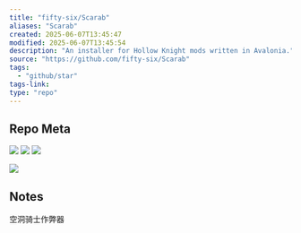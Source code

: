 ```yaml
---
title: "fifty-six/Scarab"
aliases: "Scarab"
created: 2025-06-07T13:45:47
modified: 2025-06-07T13:45:54
description: "An installer for Hollow Knight mods written in Avalonia."
source: "https://github.com/fifty-six/Scarab"
tags:
  - "github/star"
tags-link:
type: "repo"
---
```


## Repo Meta

![](https://img.shields.io/github/stars/fifty-six/Scarab?style=for-the-badge&label=stars) ![](https://img.shields.io/github/repo-size/fifty-six/Scarab?style=for-the-badge&label=size) ![](https://img.shields.io/github/created-at/fifty-six/Scarab?style=for-the-badge&label=since)

[![](https://github-readme-stats.vercel.app/api/pin/?username=fifty-six&repo=Scarab&bg_color=00000000)](https://github.com/fifty-six/Scarab)

## Notes

空洞骑士作弊器
